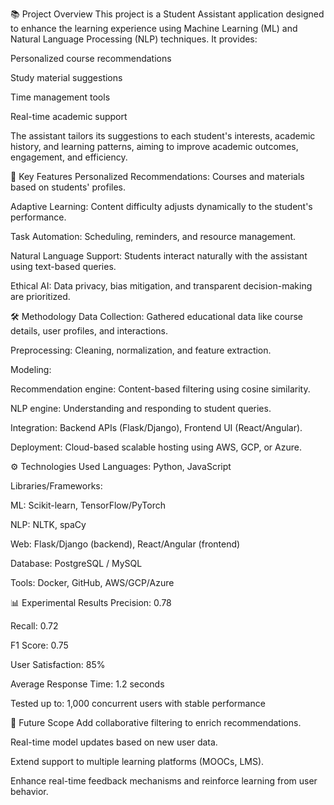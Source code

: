 📚 Project Overview
This project is a Student Assistant application designed to enhance the learning experience using Machine Learning (ML) and Natural Language Processing (NLP) techniques.
It provides:

Personalized course recommendations

Study material suggestions

Time management tools

Real-time academic support

The assistant tailors its suggestions to each student's interests, academic history, and learning patterns, aiming to improve academic outcomes, engagement, and efficiency.

🎯 Key Features
Personalized Recommendations: Courses and materials based on students' profiles.

Adaptive Learning: Content difficulty adjusts dynamically to the student's performance.

Task Automation: Scheduling, reminders, and resource management.

Natural Language Support: Students interact naturally with the assistant using text-based queries.

Ethical AI: Data privacy, bias mitigation, and transparent decision-making are prioritized.

🛠️ Methodology
Data Collection: Gathered educational data like course details, user profiles, and interactions.

Preprocessing: Cleaning, normalization, and feature extraction.

Modeling:

Recommendation engine: Content-based filtering using cosine similarity.

NLP engine: Understanding and responding to student queries.

Integration: Backend APIs (Flask/Django), Frontend UI (React/Angular).

Deployment: Cloud-based scalable hosting using AWS, GCP, or Azure.

⚙️ Technologies Used
Languages: Python, JavaScript

Libraries/Frameworks:

ML: Scikit-learn, TensorFlow/PyTorch

NLP: NLTK, spaCy

Web: Flask/Django (backend), React/Angular (frontend)

Database: PostgreSQL / MySQL

Tools: Docker, GitHub, AWS/GCP/Azure

📊 Experimental Results
Precision: 0.78

Recall: 0.72

F1 Score: 0.75

User Satisfaction: 85%

Average Response Time: 1.2 seconds

Tested up to: 1,000 concurrent users with stable performance

🚀 Future Scope
Add collaborative filtering to enrich recommendations.

Real-time model updates based on new user data.

Extend support to multiple learning platforms (MOOCs, LMS).

Enhance real-time feedback mechanisms and reinforce learning from user behavior.

